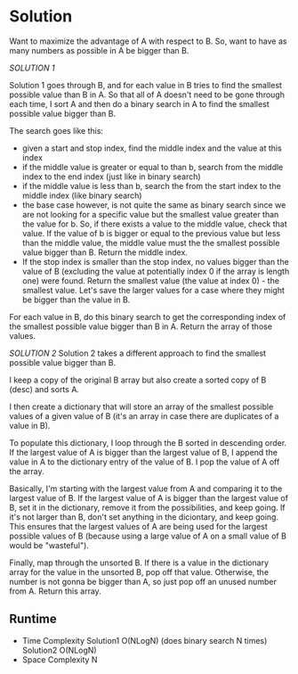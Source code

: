 # Solution

Want to maximize the advantage of A with respect to B.  So, want to have as many numbers as possible in A be bigger than B.  

*SOLUTION 1*

Solution 1 goes through B, and for each value in B tries to find the smallest possible value than B in A.  So that all of A doesn't need to be gone through each time, I sort A and then do a binary search in A to find the smallest possible value bigger than B.

The search goes like this:
  - given a start and stop index, find the middle index and the value at this index
  - if the middle value is greater or equal to than b, search from the middle index to the end index (just like in binary search)
  - if the middle value is less than b, search the from the start index to the middle index (like binary search)
  - the base case however, is not quite the same as binary search since we are not looking for a specific value but the smallest value greater than the value for b.  So, if there exists a value to the middle value, check that value.  If the value of b is bigger or equal to the previous value but less than the middle value, the middle value must the the smallest possible value bigger than B.  Return the middle index.
  - If the stop index is smaller than the stop index, no values bigger than the value of B (excluding the value at potentially index 0 if the array is length one) were found.  Return the smallest value (the value at index 0) - the smallest value.  Let's save the larger values for a case where they might be bigger than the value in B.

  For each value in B, do this binary search to get the corresponding index of the smallest possible value bigger than B in A.  Return the array of those values.

  *SOLUTION 2*
  Solution 2 takes a different approach to find the smallest possible value bigger than B.

  I keep a copy of the original B array but also create a sorted copy of B (desc) and sorts A.

  I then create a dictionary that will store an array of the smallest possible values of a given value of B (it's an array in case there are duplicates of a value in B).

  To populate this dictionary, I loop through the B sorted in descending order.  If the largest value of A is bigger than the largest value of B, I append the value in A to the dictionary entry of the value of B.  I pop the value of A off the array.
  
  Basically, I'm starting with the largest value from A and comparing it to the largest value of B.  If the largest value of A is bigger than the largest value of B, set it in the dictionary, remove it from the possibilities, and keep going.  If it's not larger than B, don't set anything in the diciontary, and keep going.  This ensures that the largest values of A are being used for the largest possible values of B (because using a large value of A on a small value of B would be "wasteful").

  Finally, map through the unsorted B.  If there is a value in the dictionary array for the value in the unsorted B, pop off that value.  Otherwise, the number is not gonna be bigger than A, so just pop off an unused number from A.  Return this array.



## Runtime

- Time Complexity
  Solution1 O(NLogN) (does binary search N times)
  Solution2 O(NLogN)
- Space Complexity N
